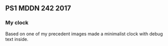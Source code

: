 ## PS1 MDDN 242 2017

### My clock

Based on one of my precedent images made a minimalist clock with debug text inside.




